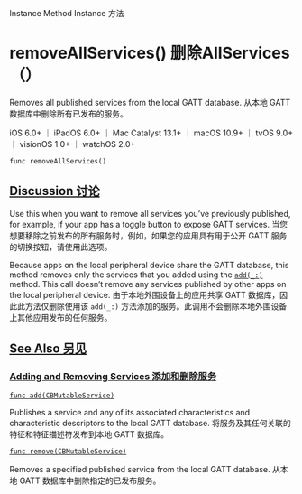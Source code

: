 Instance Method Instance 方法

# removeAllServices() 删除AllServices（）

Removes all published services from the local GATT database.
从本地 GATT 数据库中删除所有已发布的服务。

iOS 6.0+ ｜ iPadOS 6.0+ ｜ Mac Catalyst 13.1+ ｜ macOS 10.9+ ｜ tvOS 9.0+ ｜ visionOS 1.0+ ｜ watchOS 2.0+ 

```
func removeAllServices()
```



## [Discussion 讨论](https://developer.apple.com/documentation/corebluetooth/cbperipheralmanager/removeallservices()#Discussion)

Use this when you want to remove all services you’ve previously published, for example, if your app has a toggle button to expose GATT services.
当您想要移除之前发布的所有服务时，例如，如果您的应用具有用于公开 GATT 服务的切换按钮，请使用此选项。

Because apps on the local peripheral device share the GATT database, this method removes only the services that you added using the [`add(_:)`](https://developer.apple.com/documentation/corebluetooth/cbperipheralmanager/add(_:)) method. This call doesn’t remove any services published by other apps on the local peripheral device.
由于本地外围设备上的应用共享 GATT 数据库，因此此方法仅删除使用该 `add(_:)` 方法添加的服务。此调用不会删除本地外围设备上其他应用发布的任何服务。



## [See Also 另见](https://developer.apple.com/documentation/corebluetooth/cbperipheralmanager/removeallservices()#see-also)

### [Adding and Removing Services 添加和删除服务](https://developer.apple.com/documentation/corebluetooth/cbperipheralmanager/removeallservices()#Adding-and-Removing-Services)

[`func add(CBMutableService)`](https://developer.apple.com/documentation/corebluetooth/cbperipheralmanager/add(_:))

Publishes a service and any of its associated characteristics and characteristic descriptors to the local GATT database.
将服务及其任何关联的特征和特征描述符发布到本地 GATT 数据库。

[`func remove(CBMutableService)`](https://developer.apple.com/documentation/corebluetooth/cbperipheralmanager/remove(_:))

Removes a specified published service from the local GATT database.
从本地 GATT 数据库中删除指定的已发布服务。

